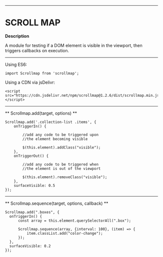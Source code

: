 ******************************************** 
# SCROLL MAP

**Description**

A module for testing if a DOM element is visible in the viewport, then triggers callbacks on execution.

********************************************

Using ES6: 

	import Scrollmap from 'scrollmap';

Using a CDN via jsDelivr:

	<script src="https://cdn.jsdelivr.net/npm/scrollmap@1.2.6/dist/scrollmap.min.js"></script>

********************************************

** Scrollmap.add(target, options) **

	Scrollmap.add('.collection-list .items', {
	    onTriggerIn() {

	    	//add any code to be triggered upon
	    	//the element becoming visible

	        $(this.element).addClass("visible");
	    },
	    onTriggerOut() {

	    	//add any code to be triggered when
	    	//the element is out of the viewport

	    	$(this.element).removeClass("visible");
	    },
	    surfaceVisible: 0.5
	});
	
********************************************

** Scrollmap.sequence(target, options, callback) **

	Scrollmap.add(".boxes", {
	  onTriggerIn() {
	      const array = this.element.querySelectorAll(".box");

	      Scrollmap.sequence(array, {interval: 100}, (item) => {
	          item.classList.add("color-change");
	      });
	  },
	  surfaceVisible: 0.2
	});